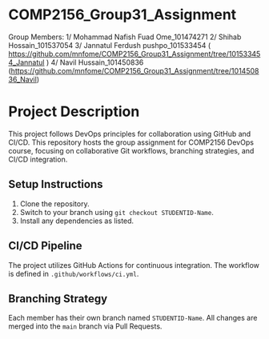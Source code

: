 # COMP2156_Group31_Assignment
Group Members:
1/ Mohammad Nafish Fuad Ome_101474271
2/ Shihab Hossain_101537054
3/ Jannatul Ferdush pushpo_101533454 ( https://github.com/mnfome/COMP2156_Group31_Assignment/tree/101533454_Jannatul )
4/ Navil Hussain_101450836 (https://github.com/mnfome/COMP2156_Group31_Assignment/tree/101450836_Navil)
# Project Description
This project follows DevOps principles for collaboration using GitHub and CI/CD.
This repository hosts the group assignment for COMP2156 DevOps course, focusing on
collaborative Git workflows, branching strategies, and CI/CD integration.
## Setup Instructions
1. Clone the repository.
2. Switch to your branch using `git checkout STUDENTID-Name`.
3. Install any dependencies as listed.
## CI/CD Pipeline
The project utilizes GitHub Actions for continuous integration. The workflow is defined
in `.github/workflows/ci.yml`.
## Branching Strategy
Each member has their own branch named `STUDENTID-Name`. All changes are
merged into the `main` branch via Pull Requests.